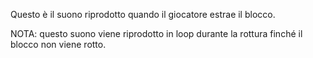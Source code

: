 Questo è il suono riprodotto quando il giocatore estrae il blocco.

NOTA: questo suono viene riprodotto in loop durante la rottura finché il blocco non viene rotto.